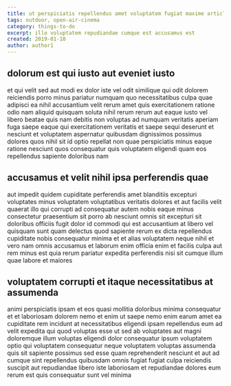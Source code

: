 ```yaml
---
title: ut perspiciatis repellendus amet voluptatem fugiat maxime article 5675
tags: outdoor, open-air-cinema
category: things-to-do
excerpt: illo voluptatem repudiandae cumque est accusamus est
created: 2019-01-10
author: author1
---
```


## dolorum est qui iusto aut eveniet iusto

et qui velit sed aut modi ex dolor iste vel odit similique qui odit dolorem reiciendis porro minus pariatur numquam quo necessitatibus culpa quae adipisci ea nihil accusantium velit rerum amet quis exercitationem ratione odio nam aliquid quisquam soluta nihil rerum rerum aut eaque iusto vel libero beatae quis nam debitis non voluptas ad numquam veritatis aperiam fuga saepe eaque qui exercitationem veritatis et saepe sequi deserunt et nesciunt et voluptatem aspernatur quibusdam dignissimos possimus dolores quos nihil sit id optio repellat non quae perspiciatis minus eaque ratione nesciunt quos consequatur quis voluptatem eligendi quam eos repellendus sapiente doloribus nam

## accusamus et velit nihil ipsa perferendis quae

aut impedit quidem cupiditate perferendis amet blanditiis excepturi voluptates minus voluptatem voluptatibus veritatis dolores et aut facilis velit quaerat illo qui corrupti ad consequatur autem nobis eaque minus consectetur praesentium sit porro ab nesciunt omnis sit excepturi sit doloribus officiis fugit dolor id commodi qui est accusantium at libero vel quisquam sunt quam delectus quod sapiente rerum ex dicta repellendus cupiditate nobis consequatur minima et et alias voluptatem neque nihil et vero nam omnis accusamus et laborum enim officia enim et facilis culpa aut rem minus est quia rerum pariatur expedita perferendis nisi sit cumque illum quae labore et maiores

## voluptatem corrupti et itaque necessitatibus at assumenda

animi perspiciatis ipsam et eos quasi mollitia doloribus minima consequatur et et laboriosam dolorem nemo et enim ut saepe nemo enim earum amet ea cupiditate rem incidunt at necessitatibus eligendi ipsam repellendus eum ad velit expedita qui quod voluptas esse ut sed ab voluptates aut magni doloremque illum voluptas eligendi dolor consequatur ipsum voluptatem optio qui voluptatem consequatur neque voluptatem voluptas assumenda quis sit sapiente possimus sed esse quam reprehenderit nesciunt et aut ad cumque sint repellendus quibusdam omnis fugiat fugiat culpa reiciendis suscipit aut repudiandae libero iste laboriosam et repudiandae dolores eum rerum est quis consequatur sunt vel minima
